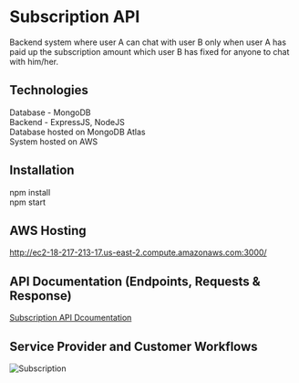 # Subscription API

Backend system where user A can chat with user B only when user A has paid up the subscription amount which user B has fixed for anyone to chat with him/her.

## Technologies

Database - MongoDB <br/>
Backend - ExpressJS, NodeJS <br/>
Database hosted on MongoDB Atlas <br/>
System hosted on AWS 

## Installation

npm install
<br/>
npm start

## AWS Hosting 

http://ec2-18-217-213-17.us-east-2.compute.amazonaws.com:3000/

## API Documentation (Endpoints, Requests & Response)

[Subscription API Dcoumentation](https://documenter.getpostman.com/view/11648035/UV5deF1y)

## Service Provider and Customer Workflows


![Subscription](https://user-images.githubusercontent.com/45893103/139255817-9e3af1f2-25e4-41dd-8683-09e97c39306d.png)
